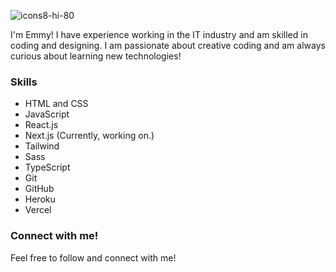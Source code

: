 ![icons8-hi-80](https://user-images.githubusercontent.com/88697509/196074781-14dc941d-7af5-4024-a6ba-d05ec305938f.png)

I'm Emmy! I have experience working in the IT industry and am skilled in coding and designing. I am passionate about creative coding and am always curious about learning new technologies!

### Skills
- HTML and CSS
- JavaScript
- React.js
- Next.js (Currently, working on.)
- Tailwind
- Sass
- TypeScript
- Git
- GitHub
- Heroku
- Vercel

### Connect with me!
Feel free to follow and connect with me!
